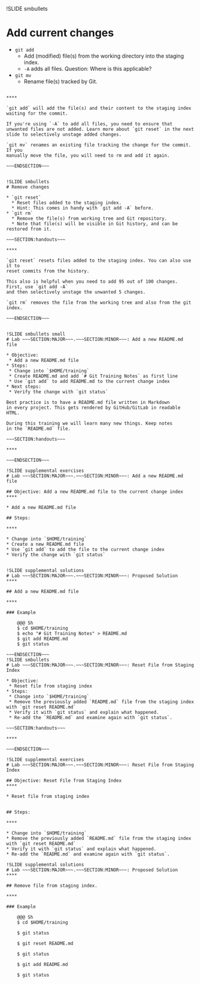 !SLIDE smbullets
# Add current changes

* `git add`
  * Add (modified) file(s) from the working directory into the staging index.
  * `-A` adds all files. Question: Where is this applicable?
* `git mv`
  * Rename file(s) tracked by Git.

~~~SECTION:handouts~~~

****

`git add` will add the file(s) and their content to the staging index
waiting for the commit.

If you're using `-A` to add all files, you need to ensure that
unwanted files are not added. Learn more about `git reset` in the next
slide to selectively unstage added changes.

`git mv` renames an existing file tracking the change for the commit. If you
manually move the file, you will need to rm and add it again.

~~~ENDSECTION~~~


!SLIDE smbullets
# Remove changes

* `git reset`
  * Reset files added to the staging index.
  * Hint: This comes in handy with `git add -A` before.
* `git rm`
  * Remove the file(s) from working tree and Git repository.
  * Note that file(s) will be visible in Git history, and can be restored from it.

~~~SECTION:handouts~~~

****

`git reset` resets files added to the staging index. You can also use it to
reset commits from the history.

This also is helpful when you need to add 95 out of 100 changes. First, use `git add -A`
and then selectively unstage the unwanted 5 changes.

`git rm` removes the file from the working tree and also from the git index.

~~~ENDSECTION~~~


!SLIDE smbullets small
# Lab ~~~SECTION:MAJOR~~~.~~~SECTION:MINOR~~~: Add a new README.md file

* Objective:
 * Add a new README.md file
* Steps:
 * Change into `$HOME/training`
 * Create README.md and add `# Git Training Notes` as first line
 * Use `git add` to add README.md to the current change index
* Next steps:
 * Verify the change with `git status`

Best practice is to have a README.md file written in Markdown
in every project. This gets rendered by GitHub/GitLab in readable HTML.

During this training we will learn many new things. Keep notes
in the `README.md` file.

~~~SECTION:handouts~~~

****

~~~ENDSECTION~~~

!SLIDE supplemental exercises
# Lab ~~~SECTION:MAJOR~~~.~~~SECTION:MINOR~~~: Add a new README.md file

## Objective: Add a new README.md file to the current change index
****

* Add a new README.md file

## Steps:

****

* Change into `$HOME/training`
* Create a new README.md file
* Use `git add` to add the file to the current change index
* Verify the change with `git status`


!SLIDE supplemental solutions
# Lab ~~~SECTION:MAJOR~~~.~~~SECTION:MINOR~~~: Proposed Solution
****

## Add a new README.md file

****

### Example

    @@@ Sh
    $ cd $HOME/training
    $ echo "# Git Training Notes" > README.md
    $ git add README.md
    $ git status

~~~ENDSECTION~~~
!SLIDE smbullets
# Lab ~~~SECTION:MAJOR~~~.~~~SECTION:MINOR~~~: Reset File from Staging Index

* Objective:
 * Reset file from staging index
* Steps:
 * Change into `$HOME/training`
 * Remove the previously added `README.md` file from the staging index with `git reset README.md`
 * Verify it with `git status` and explain what happened.
 * Re-add the `README.md` and examine again with `git status`.

~~~SECTION:handouts~~~

****

~~~ENDSECTION~~~

!SLIDE supplemental exercises
# Lab ~~~SECTION:MAJOR~~~.~~~SECTION:MINOR~~~: Reset File from Staging Index

## Objective: Reset File from Staging Index
****

* Reset file from staging index


## Steps:

****

* Change into `$HOME/training`
* Remove the previously added `README.md` file from the staging index with `git reset README.md`
* Verify it with `git status` and explain what happened.
* Re-add the `README.md` and examine again with `git status`.

!SLIDE supplemental solutions
# Lab ~~~SECTION:MAJOR~~~.~~~SECTION:MINOR~~~: Proposed Solution
****

## Remove file from staging index.

****

### Example

    @@@ Sh
    $ cd $HOME/training

    $ git status

    $ git reset README.md

    $ git status

    $ git add README.md

    $ git status

